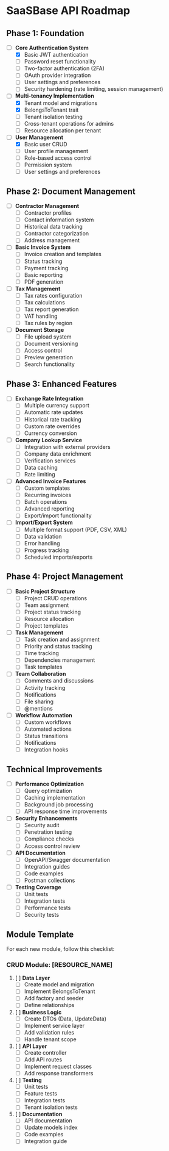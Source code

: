 # SaaSBase API Roadmap

## Phase 1: Foundation
- [ ] **Core Authentication System**
  - [x] Basic JWT authentication
  - [ ] Password reset functionality
  - [ ] Two-factor authentication (2FA)
  - [ ] OAuth provider integration
  - [ ] User settings and preferences
  - [ ] Security hardening (rate limiting, session management)

- [ ] **Multi-tenancy Implementation**
  - [x] Tenant model and migrations
  - [x] BelongsToTenant trait
  - [ ] Tenant isolation testing
  - [ ] Cross-tenant operations for admins
  - [ ] Resource allocation per tenant

- [ ] **User Management**
  - [x] Basic user CRUD
  - [ ] User profile management
  - [ ] Role-based access control
  - [ ] Permission system
  - [ ] User settings and preferences

## Phase 2: Document Management
- [ ] **Contractor Management**
  - [ ] Contractor profiles
  - [ ] Contact information system
  - [ ] Historical data tracking
  - [ ] Contractor categorization
  - [ ] Address management

- [ ] **Basic Invoice System**
  - [ ] Invoice creation and templates
  - [ ] Status tracking
  - [ ] Payment tracking
  - [ ] Basic reporting
  - [ ] PDF generation

- [ ] **Tax Management**
  - [ ] Tax rates configuration
  - [ ] Tax calculations
  - [ ] Tax report generation
  - [ ] VAT handling
  - [ ] Tax rules by region

- [ ] **Document Storage**
  - [ ] File upload system
  - [ ] Document versioning
  - [ ] Access control
  - [ ] Preview generation
  - [ ] Search functionality

## Phase 3: Enhanced Features
- [ ] **Exchange Rate Integration**
  - [ ] Multiple currency support
  - [ ] Automatic rate updates
  - [ ] Historical rate tracking
  - [ ] Custom rate overrides
  - [ ] Currency conversion

- [ ] **Company Lookup Service**
  - [ ] Integration with external providers
  - [ ] Company data enrichment
  - [ ] Verification services
  - [ ] Data caching
  - [ ] Rate limiting

- [ ] **Advanced Invoice Features**
  - [ ] Custom templates
  - [ ] Recurring invoices
  - [ ] Batch operations
  - [ ] Advanced reporting
  - [ ] Export/import functionality

- [ ] **Import/Export System**
  - [ ] Multiple format support (PDF, CSV, XML)
  - [ ] Data validation
  - [ ] Error handling
  - [ ] Progress tracking
  - [ ] Scheduled imports/exports

## Phase 4: Project Management
- [ ] **Basic Project Structure**
  - [ ] Project CRUD operations
  - [ ] Team assignment
  - [ ] Project status tracking
  - [ ] Resource allocation
  - [ ] Project templates

- [ ] **Task Management**
  - [ ] Task creation and assignment
  - [ ] Priority and status tracking
  - [ ] Time tracking
  - [ ] Dependencies management
  - [ ] Task templates

- [ ] **Team Collaboration**
  - [ ] Comments and discussions
  - [ ] Activity tracking
  - [ ] Notifications
  - [ ] File sharing
  - [ ] @mentions

- [ ] **Workflow Automation**
  - [ ] Custom workflows
  - [ ] Automated actions
  - [ ] Status transitions
  - [ ] Notifications
  - [ ] Integration hooks

## Technical Improvements
- [ ] **Performance Optimization**
  - [ ] Query optimization
  - [ ] Caching implementation
  - [ ] Background job processing
  - [ ] API response time improvements

- [ ] **Security Enhancements**
  - [ ] Security audit
  - [ ] Penetration testing
  - [ ] Compliance checks
  - [ ] Access control review

- [ ] **API Documentation**
  - [ ] OpenAPI/Swagger documentation
  - [ ] Integration guides
  - [ ] Code examples
  - [ ] Postman collections

- [ ] **Testing Coverage**
  - [ ] Unit tests
  - [ ] Integration tests
  - [ ] Performance tests
  - [ ] Security tests

## Module Template
For each new module, follow this checklist:

### CRUD Module: [RESOURCE_NAME]
1. [ ] **Data Layer**
   - [ ] Create model and migration
   - [ ] Implement BelongsToTenant
   - [ ] Add factory and seeder
   - [ ] Define relationships

2. [ ] **Business Logic**
   - [ ] Create DTOs (Data, UpdateData)
   - [ ] Implement service layer
   - [ ] Add validation rules
   - [ ] Handle tenant scope

3. [ ] **API Layer**
   - [ ] Create controller
   - [ ] Add API routes
   - [ ] Implement request classes
   - [ ] Add response transformers

4. [ ] **Testing**
   - [ ] Unit tests
   - [ ] Feature tests
   - [ ] Integration tests
   - [ ] Tenant isolation tests

5. [ ] **Documentation**
   - [ ] API documentation
   - [ ] Update models index
   - [ ] Code examples
   - [ ] Integration guide